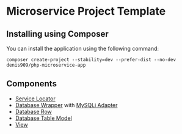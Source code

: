 # Microservice Project Template

## Installing using Composer

You can install the application using the following command:

`composer create-project --stability=dev --prefer-dist --no-dev denis909/php-microservice-app`

## Components

  - [Service Locator](https://github.com/denis909/php-service-locator)
  - [Database Wrapper](https://github.com/denis909/php-db) with [MySQLi Adapter](https://github.com/denis909/php-db-mysqli)
  - [Database Row](https://github.com/denis909/php-array-object)
  - [Database Table Model](https://github.com/denis909/php-db-model)
  - [View](https://github.com/denis909/php-view)
